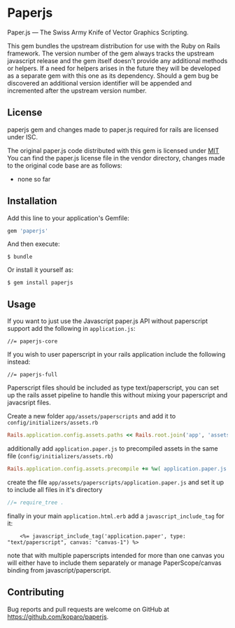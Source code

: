 # Paperjs

Paper.js — The Swiss Army Knife of Vector Graphics Scripting.

This gem bundles the upstream distribution for use with the Ruby on Rails framework. The version number of
the gem always tracks the upstream javascript release and the gem itself doesn't provide any additional
methods or helpers. If a need for helpers arises in the future they will be developed as a separate gem
with this one as its dependency. Should a gem bug be discovered an additional version identifier will be
appended and incremented after the upstream version number.

## License
paperjs gem and changes made to paper.js required for rails are licensed under ISC.

The original paper.js code distributed with this gem is licensed under [MIT](https://tldrlegal.com/license/mit-license)
You can find the paper.js license file in the vendor directory, changes made to the original code base are as follows:

 - none so far

## Installation

Add this line to your application's Gemfile:

```ruby
gem 'paperjs'
```

And then execute:

    $ bundle

Or install it yourself as:

    $ gem install paperjs

## Usage

If you want to just use the Javascript paper.js API without paperscript support add the following in `application.js`:

    //= paperjs-core

If you wish to user paperscript in your rails application include the following instead:

    //= paperjs-full

Paperscript files should be included as type text/paperscript, you can set up the rails asset pipeline to handle
this without mixing your paperscript and javacsript files.

Create a new folder `app/assets/paperscripts` and add it to `config/initializers/assets.rb`

```ruby
Rails.application.config.assets.paths << Rails.root.join('app', 'assets', 'paperscripts')
```

additionally add `application.paper.js` to precompiled assets in the same file (`config/initializers/assets.rb`)

```ruby
Rails.application.config.assets.precompile += %w( application.paper.js )
```

create the file `app/assets/paperscripts/application.paper.js` and set it up to include all files in it's directory

```js
//= require_tree .
```

finally in your main `application.html.erb` add a `javascript_include_tag` for it:

```erb
    <%= javascript_include_tag('application.paper', type: "text/paperscript", canvas: "canvas-1") %>
```

note that with multiple paperscripts intended for more than one canvas you will either have to include
them separately or manage PaperScope/canvas binding from javascript/paperscript. 

## Contributing

Bug reports and pull requests are welcome on GitHub at https://github.com/koparo/paperjs.
